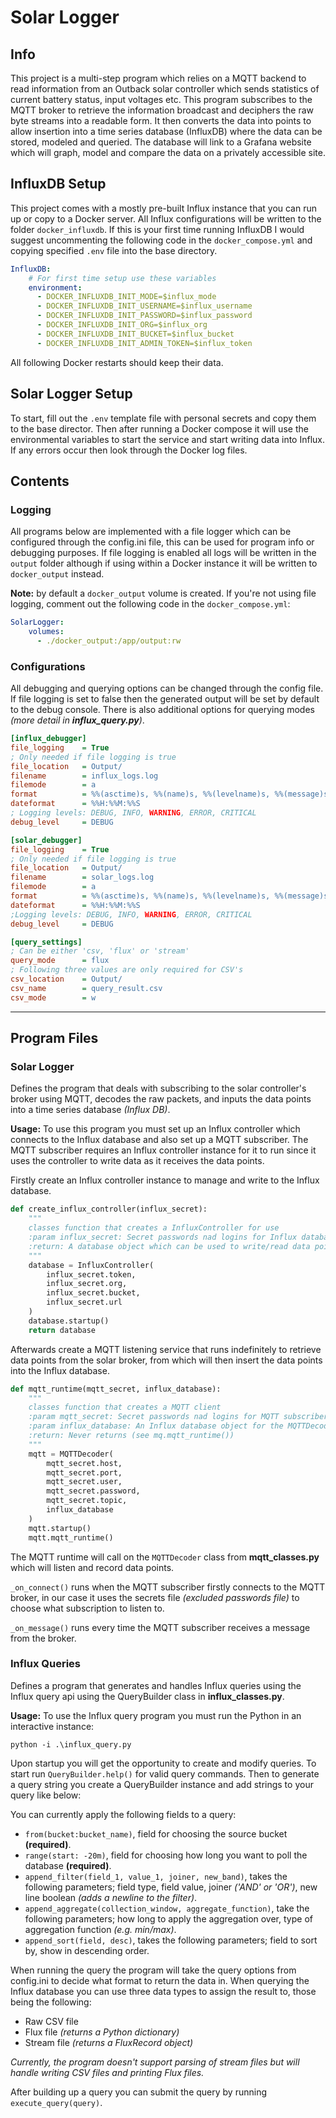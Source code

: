 # Solar Logger

## Info

This project is a multi-step program which relies on a MQTT backend to read information from an Outback solar controller which sends statistics of current battery status, input voltages etc. This program subscribes to the MQTT broker to retrieve the information broadcast and deciphers the raw byte streams into a readable form. It then converts the data into points to allow insertion into a time series database (InfluxDB) where the data can be stored, modeled and queried. The database will link to a Grafana website which will graph, model and compare the data on a privately accessible site.

## InfluxDB Setup

This project comes with a mostly pre-built Influx instance that you can run up or copy to a Docker server. All Influx configurations will be written to the folder `docker_influxdb`. If this is your first time running InfluxDB I would suggest uncommenting the following code in the `docker_compose.yml` and copying specified `.env` file into the base directory. 
```yml
InfluxDB:
    # For first time setup use these variables
    environment:
      - DOCKER_INFLUXDB_INIT_MODE=$influx_mode
      - DOCKER_INFLUXDB_INIT_USERNAME=$influx_username
      - DOCKER_INFLUXDB_INIT_PASSWORD=$influx_password
      - DOCKER_INFLUXDB_INIT_ORG=$influx_org
      - DOCKER_INFLUXDB_INIT_BUCKET=$influx_bucket
      - DOCKER_INFLUXDB_INIT_ADMIN_TOKEN=$influx_token
```
All following Docker restarts should keep their data.

## Solar Logger Setup

To start, fill out the `.env` template file with personal secrets and copy them to the base director. Then after running a Docker compose it will use the environmental variables to start the service and start writing data into Influx. If any errors occur then look through the Docker log files.

## Contents

### Logging

All programs below are implemented with a file logger which can be configured through the config.ini file, this can be used for program info or debugging purposes. If file logging is enabled all logs will be written in the `output` folder although if using within a Docker instance it will be written to `docker_output` instead.

**Note:** by default a `docker_output` volume is created. If you're not using file logging, comment out the following code in the `docker_compose.yml`:
```yml
SolarLogger:
    volumes:
      - ./docker_output:/app/output:rw
```

### Configurations

All debugging and querying options can be changed through the config file. If file logging is set to false then the generated output will be set by default to the debug console. There is also additional options for querying modes *(more detail in **influx_query.py**)*.

```ini
[influx_debugger]
file_logging    = True
; Only needed if file logging is true
file_location   = Output/
filename        = influx_logs.log
filemode        = a
format          = %%(asctime)s, %%(name)s, %%(levelname)s, %%(message)s
dateformat      = %%H:%%M:%%S
; Logging levels: DEBUG, INFO, WARNING, ERROR, CRITICAL
debug_level     = DEBUG

[solar_debugger]
file_logging    = True
; Only needed if file logging is true
file_location   = Output/
filename        = solar_logs.log
filemode        = a
format          = %%(asctime)s, %%(name)s, %%(levelname)s, %%(message)s
dateformat      = %%H:%%M:%%S
;Logging levels: DEBUG, INFO, WARNING, ERROR, CRITICAL
debug_level     = DEBUG

[query_settings]
; Can be either 'csv, 'flux' or 'stream'
query_mode      = flux
; Following three values are only required for CSV's
csv_location    = Output/
csv_name        = query_result.csv
csv_mode        = w
```

___

## Program Files

### Solar Logger

Defines the program that deals with subscribing to the solar controller's broker using MQTT, decodes the raw packets, and inputs the data points into a time series database *(Influx DB)*.

**Usage:** To use this program you must set up an Influx controller which connects to the Influx database and also set up a MQTT subscriber. The MQTT subscriber requires an Influx controller instance for it to run since it uses the controller to write data as it receives the data points.

Firstly create an Influx controller instance to manage and write to the Influx database.

```python
def create_influx_controller(influx_secret):
    """
    classes function that creates a InfluxController for use
    :param influx_secret: Secret passwords nad logins for Influx database
    :return: A database object which can be used to write/read data points
    """
    database = InfluxController(
        influx_secret.token,
        influx_secret.org,
        influx_secret.bucket,
        influx_secret.url
    )
    database.startup()
    return database
```

Afterwards create a MQTT listening service that runs indefinitely to retrieve data points from the solar broker, from which will then insert the data points into the Influx database.

```python
def mqtt_runtime(mqtt_secret, influx_database):
    """
    classes function that creates a MQTT client
    :param mqtt_secret: Secret passwords nad logins for MQTT subscriber
    :param influx_database: An Influx database object for the MQTTDecoder to write to
    :return: Never returns (see mq.mqtt_runtime())
    """
    mqtt = MQTTDecoder(
        mqtt_secret.host,
        mqtt_secret.port,
        mqtt_secret.user,
        mqtt_secret.password,
        mqtt_secret.topic,
        influx_database
    )
    mqtt.startup()
    mqtt.mqtt_runtime()
```

The MQTT runtime will call on the `MQTTDecoder` class from **mqtt_classes.py** which will listen and record data points.

`_on_connect()` runs when the MQTT subscriber firstly connects to the MQTT broker, in our case it uses the secrets file *(excluded passwords file)*  to choose what subscription to listen to.

`_on_message()` runs every time the MQTT subscriber receives a message from the broker.

### Influx Queries

Defines a program that generates and handles Influx queries using the Influx query api using the QueryBuilder class in **influx_classes.py**.

**Usage:** To use the Influx query program you must run the Python in an interactive instance:

`python -i .\influx_query.py`

Upon startup you will get the opportunity to create and modify queries. To start run `QueryBuilder.help()` for valid query commands. Then to generate a query string you create a QueryBuilder instance and add strings to your query like below:

You can currently apply the following fields to a query:

* `from(bucket:bucket_name)`, field for choosing the source bucket **(required)**.
* `range(start: -20m)`, field for choosing how long you want to poll the database **(required)**.
* `append_filter(field_1, value_1, joiner, new_band)`, takes the following parameters; field type, field value, joiner *('AND' or 'OR')*, new line boolean *(adds a newline to the filter)*.
* `append_aggregate(collection_window, aggregate_function)`, take the following parameters; how long to apply the aggregation over, type of aggregation function *(e.g. min/max)*.
* `append_sort(field, desc)`, takes the following parameters; field to sort by, show in descending order.

When running the query the program will take the query options from config.ini to decide what format to return the data in.
When querying the Influx database you can use three data types to assign the result to, those being the following:

* Raw CSV file
* Flux file *(returns a Python dictionary)*
* Stream file *(returns a FluxRecord object)*

*Currently, the program doesn't support parsing of stream files but will handle writing CSV files and printing Flux files.*

After building up a query you can submit the query by running `execute_query(query)`.